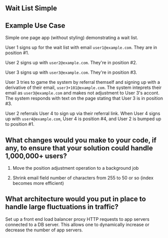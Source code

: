 ## Wait List Simple


Example Use Case
----------------

Simple one page app (without styling) demonstrating a wait list.

User 1 signs up for the wait list with email `user1@example.com`. They are in position #1.

User 2 signs up with `user2@example.com`. They're in position #2.

User 3 signs up with `user3@example.com`. They're in position #3.

User 3 tries to game the system by referral themself and signing up with a
derivative of their email, `user3+101@example.com`. The system inteprets their
email as `user3@example.com` and makes not adjustment to User 3's accont. The
system responds with text on the page stating that User 3 is in position #3.

User 2 referrals User 4 to sign up via their referral link. When User 4 signs
up with `user4@example.com`, User 4 is position #4, and User 2 is bumped up to
position #1.


What changes would you make to your code, if any, to ensure that your solution could handle 1,000,000+ users?
-------------------------------------------------------------------------------------------------------------

1. Move the position adjustment operation to a background job

2. Shrink email field number of characters from 255 to 50 or so (index becomes more efficient)


What architecture would you put in place to handle large fluctuations in traffic?
---------------------------------------------------------------------------------

Set up a front end load balancer proxy HTTP requests to app servers connected
to a DB server. This allows one to dynamically increase or decrease the number
of app servers.
